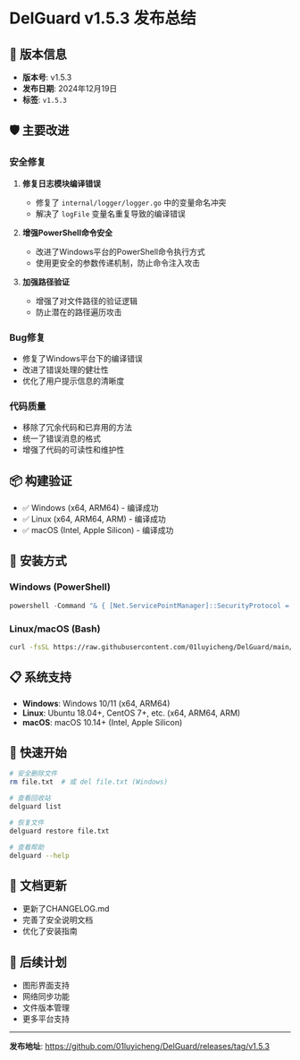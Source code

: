 # DelGuard v1.5.3 发布总结

## 🚀 版本信息
- **版本号**: v1.5.3
- **发布日期**: 2024年12月19日
- **标签**: `v1.5.3`

## 🛡️ 主要改进

### 安全修复
1. **修复日志模块编译错误**
   - 修复了 `internal/logger/logger.go` 中的变量命名冲突
   - 解决了 `logFile` 变量名重复导致的编译错误

2. **增强PowerShell命令安全**
   - 改进了Windows平台的PowerShell命令执行方式
   - 使用更安全的参数传递机制，防止命令注入攻击

3. **加强路径验证**
   - 增强了对文件路径的验证逻辑
   - 防止潜在的路径遍历攻击

### Bug修复
- 修复了Windows平台下的编译错误
- 改进了错误处理的健壮性
- 优化了用户提示信息的清晰度

### 代码质量
- 移除了冗余代码和已弃用的方法
- 统一了错误消息的格式
- 增强了代码的可读性和维护性

## 📦 构建验证
- ✅ Windows (x64, ARM64) - 编译成功
- ✅ Linux (x64, ARM64, ARM) - 编译成功
- ✅ macOS (Intel, Apple Silicon) - 编译成功

## 🔧 安装方式

### Windows (PowerShell)
```powershell
powershell -Command "& { [Net.ServicePointManager]::SecurityProtocol = [Net.SecurityProtocolType]::Tls12; Invoke-WebRequest -Uri 'https://raw.githubusercontent.com/01luyicheng/DelGuard/main/scripts/quick-install.ps1' -OutFile 'quick-install.ps1'; .\quick-install.ps1 }"
```

### Linux/macOS (Bash)
```bash
curl -fsSL https://raw.githubusercontent.com/01luyicheng/DelGuard/main/scripts/quick-install.sh | sudo bash
```

## 📋 系统支持
- **Windows**: Windows 10/11 (x64, ARM64)
- **Linux**: Ubuntu 18.04+, CentOS 7+, etc. (x64, ARM64, ARM)
- **macOS**: macOS 10.14+ (Intel, Apple Silicon)

## 🔗 快速开始
```bash
# 安全删除文件
rm file.txt  # 或 del file.txt (Windows)

# 查看回收站
delguard list

# 恢复文件
delguard restore file.txt

# 查看帮助
delguard --help
```

## 📖 文档更新
- 更新了CHANGELOG.md
- 完善了安全说明文档
- 优化了安装指南

## 🎯 后续计划
- 图形界面支持
- 网络同步功能
- 文件版本管理
- 更多平台支持

---

**发布地址**: https://github.com/01luyicheng/DelGuard/releases/tag/v1.5.3